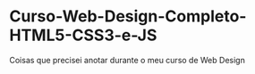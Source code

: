 # Curso-Web-Design-Completo-HTML5-CSS3-e-JS
Coisas que precisei anotar durante o meu curso de Web Design
